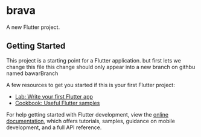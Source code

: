 # brava

A new Flutter project.

## Getting Started

This project is a starting point for a Flutter application.
but first lets we change this file
this change should only appear into a new branch on githbu named bawarBranch

A few resources to get you started if this is your first Flutter project:

- [Lab: Write your first Flutter app](https://docs.flutter.dev/get-started/codelab)
- [Cookbook: Useful Flutter samples](https://docs.flutter.dev/cookbook)

For help getting started with Flutter development, view the
[online documentation](https://docs.flutter.dev/), which offers tutorials,
samples, guidance on mobile development, and a full API reference.
